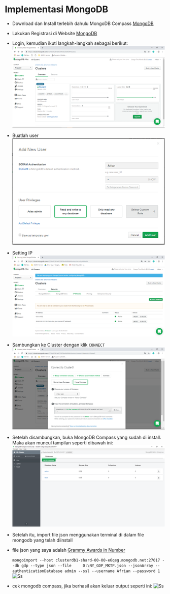 # Implementasi MongoDB

- Download dan Install terlebih dahulu MongoDB Compass <a href="https://www.mongodb.com/cloud/atlas">MongoDB</a>
- Lakukan Registrasi di Website <a href="https://www.mongodb.com/cloud/atlas">MongoDB</a>
- Login, kemudian ikuti langkah-langkah sebagai berikut:
  ![Ss](https://github.com/afrianmc/BDT2019/blob/master/Tugas_Implementasi_MongoDB/Screenshot/setelah%20login.PNG)

- Buatlah user
  ![Ss](https://github.com/afrianmc/BDT2019/blob/master/Tugas_Implementasi_MongoDB/Screenshot/create%20user.PNG)

- Setting IP
  ![Ss](https://github.com/afrianmc/BDT2019/blob/master/Tugas_Implementasi_MongoDB/Screenshot/ip.PNG)
  
- Sambungkan ke Cluster dengan klik ```CONNECT```
  ![Ss](https://github.com/afrianmc/BDT2019/blob/master/Tugas_Implementasi_MongoDB/Screenshot/connect%20to%20cluster.PNG)

- Setelah disambungkan, buka MongoDB Compass yang sudah di install. Maka akan muncul tampilan seperti dibawah ini:
  ![Ss](https://github.com/afrianmc/BDT2019/blob/master/Tugas_Implementasi_MongoDB/Screenshot/Connect.PNG)
  
- Setelah itu, import file json menggunakan terminal di dalam file mongodb yang telah diinstall

- file json yang saya adalah <a href="https://www.kaggle.com/theriley106/grammyawardsinnumbers">Grammy Awards in Number</a>

  ```mongoimport --host clusterdb1-shard-00-00-e6qeg.mongodb.net:27017 --db gdp --type json --file     D:\NY_GDP_MKTP.json --jsonArray --       authenticationDatabase admin --ssl --username Afrian --password 1```
  ![Ss](https://github.com/afrianmc/BDT2019/blob/master/Tugas_Implementasi_MongoDB/Screenshot/ImportDataset.jpeg)
  
- cek mongodb compass, jika berhasil akan keluar output seperti ini:
  ![Ss](https://github.com/afrianmc/BDT2019/blob/master/Tugas_Implementasi_MongoDB/Screenshot/Cekdataset.jpeg)

